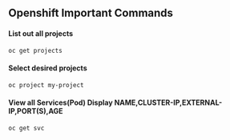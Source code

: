 ## Openshift Important Commands

#### List out all projects
```oc get projects```

#### Select desired projects
```oc project my-project```

#### View all Services(Pod) Display NAME,CLUSTER-IP,EXTERNAL-IP,PORT(S),AGE
```oc get svc```
